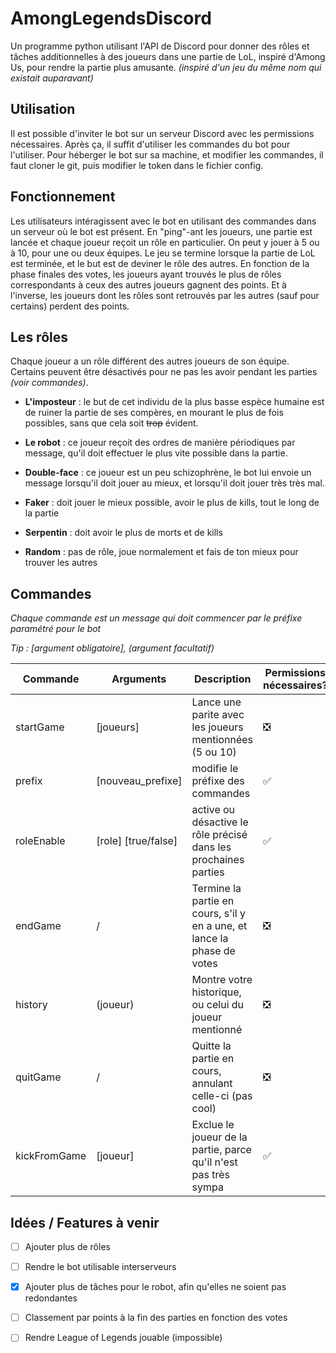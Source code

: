 # AmongLegendsDiscord

Un programme python utilisant l'API de Discord pour donner des rôles et tâches additionnelles à des joueurs 
dans une partie de LoL, inspiré d'Among Us, pour rendre la partie plus amusante. *(inspiré d'un jeu du même nom qui existait auparavant)*

## Utilisation

Il est possible d'inviter le bot sur un serveur Discord avec les permissions nécessaires. Après ça, il suffit d'utiliser les commandes du bot pour l'utiliser.
Pour héberger le bot sur sa machine, et modifier les commandes, il faut cloner le git, puis modifier le token dans le fichier config.

## Fonctionnement

Les utilisateurs intéragissent avec le bot en utilisant des commandes dans un serveur où le bot est présent. En "ping"-ant les joueurs, une partie est lancée et chaque joueur reçoit un rôle en particulier. On peut y jouer à 5 ou à 10, pour une ou deux équipes. Le jeu se termine lorsque la partie de LoL est terminée, et le but est de deviner le rôle des autres. En fonction de la phase finales des votes, les joueurs ayant trouvés le plus de rôles correspondants à ceux des autres joueurs gagnent des points. Et à l'inverse, les joueurs dont les rôles sont retrouvés par les autres (sauf pour certains) perdent des points.

## Les rôles

Chaque joueur a un rôle différent des autres joueurs de son équipe. Certains peuvent être désactivés pour ne pas les avoir pendant les parties *(voir commandes)*. 

- **L'imposteur** : le but de cet individu de la plus basse espèce humaine est de ruiner la partie de ses compères, en mourant le plus de fois possibles, sans que cela soit ~~trop~~ évident. 

- **Le robot** : ce joueur reçoit des ordres de manière périodiques par message, qu'il doit effectuer le plus vite possible dans la partie.

- **Double-face** : ce joueur est un peu schizophrène, le bot lui envoie un message lorsqu'il doit jouer au mieux, et lorsqu'il doit jouer très très mal. 

- **Faker** : doit jouer le mieux possible, avoir le plus de kills, tout le long de la partie

- **Serpentin** : doit avoir le plus de morts et de kills

- **Random** : pas de rôle, joue normalement et fais de ton mieux pour trouver les autres

## Commandes
*Chaque commande est un message qui doit commencer par le préfixe paramétré pour le bot*

*Tip : [argument obligatoire], (argument facultatif)*

Commande | Arguments | Description | Permissions nécessaires?
--- | --- | --- | ---
startGame | [joueurs] | Lance une parite avec les joueurs mentionnées (5 ou 10)| ❎
prefix | [nouveau_prefixe] | modifie le préfixe des commandes | ✅
roleEnable | [role] [true/false] | active ou désactive le rôle précisé dans les prochaines parties | ✅
endGame | / | Termine la partie en cours, s'il y en a une, et lance la phase de votes | ❎
history | (joueur) | Montre votre historique, ou celui du joueur mentionné | ❎
quitGame | / | Quitte la partie en cours, annulant celle-ci (pas cool) | ❎
kickFromGame | [joueur] | Exclue le joueur de la partie, parce qu'il n'est pas très sympa | ✅

## Idées / Features à venir

- [ ] Ajouter plus de rôles
- [ ] Rendre le bot utilisable interserveurs
- [x] Ajouter plus de tâches pour le robot, afin qu'elles ne soient pas redondantes
- [ ] Classement par points à la fin des parties en fonction des votes
- [ ] Rendre League of Legends jouable (impossible)






